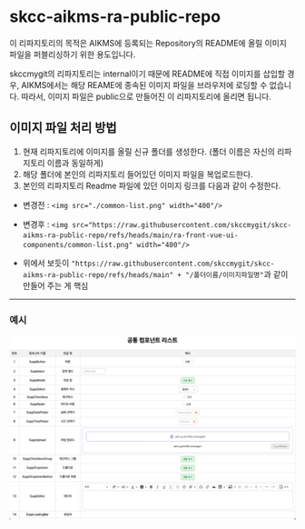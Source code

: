 # skcc-aikms-ra-public-repo

이 리파지토리의 목적은 AIKMS에 등록되는 Repository의 README에 올릴 이미지 파일을 퍼블리싱하기 위한 용도입니다.

skccmygit의 리파지토리는 internal이기 때문에 README에 직접 이미지를 삽입할 경우, AIKMS에서는 해당 REAME에 종속된 이미지 파일을 브라우저에 로딩할 수 없습니다.
따라서, 이미지 파일은 public으로 만들어진 이 리파지토리에 올리면 됩니다.

## 이미지 파일 처리 방법
1. 현재 리파지토리에 이미지를 올릴 신규 폴더를 생성한다.  (폴더 이름은 자신의 리파지토리 이름과 동일하게)
2. 해당 폴더에 본인의 리파지토리 들어있던 이미지 파일을 복업로드한다.
3. 본인의 리파지토리 Readme 파일에 있던 이미지 링크를 다음과 같이 수정한다.

- 변경전 : ```<img src="./common-list.png" width="400"/>```
  
- 변경후 : ```<img src="https://raw.githubusercontent.com/skccmygit/skcc-aikms-ra-public-repo/refs/heads/main/ra-front-vue-ui-components/common-list.png" width="400"/>```
   
* 위에서 보듯이 ```"https://raw.githubusercontent.com/skccmygit/skcc-aikms-ra-public-repo/refs/heads/main" + "/폴더이름/이미지파일명"```과 같이 만들어 주는 게 핵심

<hr />

<h3> 예시 </h3>

<p align="center">
  <img src="https://raw.githubusercontent.com/skccmygit/skcc-aikms-ra-public-repo/refs/heads/main/ra-front-vue-ui-components/common-list.png" width="800"/>
</p>
